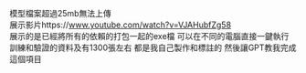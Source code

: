 模型檔案超過25mb無法上傳  
展示影片https://www.youtube.com/watch?v=VJAHubfZg58  
展示的是已經將所有的依賴的打包一起的exe檔 可以在不同的電腦直接一鍵執行  
訓練和驗證的資料及有1300張左右 都是我自己製作和標註的 然後讓GPT教我完成這個項目  
